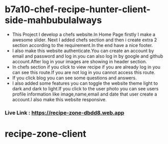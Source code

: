 ﻿# b7a10-chef-recipe-hunter-client-side-mahbubulalways

* This Project I develop a chefs website.In Home Page firstly I make a awesome slider. Next I added chefs section and then i create extra 2 section according to the requirement.In the end have a nice footer.
* I also make this website authenticate.You can create an account by email and password and log in.you can also log in by google and github account.After log in your images are showing in header section.
* In chefs section if you click to view recipe if you are already log in you can see this route.If you are not log in you cannot access this route.
* If you click blog you can see some questions and answers.
* I also added some features you can toggle the website theme light to dark and dark to light.If you click to the user photo you can see users profile information like image,name,email and date that user create a account.I also make this website responsive.

### Live Link : https://recipe-zone-dbdd8.web.app
# recipe-zone-client
